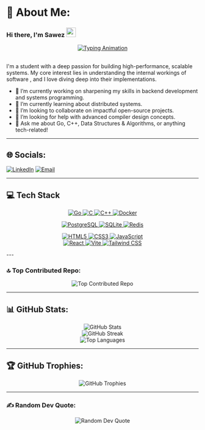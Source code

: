 # 💫 About Me:

### Hi there, I'm Sawez <img src="https://media.giphy.com/media/hvRJCLFzcasrR4ia7z/giphy.gif" width="25px">

<div align="center">
  <a href="https://git.io/typing-svg">
    <img src="https://readme-typing-svg.herokuapp.com?font=Fira+Code&size=22&pause=500&color=00B8A9&center=true&vCenter=true&width=435&lines=Software+Engineer;Compiler+Enthusiast;Open+Source+Contributor" alt="Typing Animation" />
  </a>
</div>

<br>

I'm a student with a deep passion for building high-performance, scalable systems. My core interest lies in understanding the internal workings of software , and I love diving deep into their implementations.

- 🔭 I’m currently working on sharpening my skills in backend development and systems programming.
- 🌱 I’m currently learning about distributed systems.
- 👯 I’m looking to collaborate on impactful open-source projects.
- 🤔 I’m looking for help with advanced compiler design concepts.
- 💬 Ask me about Go, C++, Data Structures & Algorithms, or anything tech-related!

---

## 🌐 Socials:

[![LinkedIn](https://img.shields.io/badge/LinkedIn-%230077B5.svg?logo=linkedin&logoColor=white)](https://linkedin.com/in/sawezfaisal) [![Email](https://img.shields.io/badge/Email-D14836?logo=gmail&logoColor=white)](mailto:sawezfaisals123@gmail.com)

---

## 💻 Tech Stack


<p align="center">
  <a href="https://golang.org" target="_blank" rel="noreferrer">
    <img src="https://img.shields.io/badge/go-%2300ADD8.svg?style=for-the-badge&logo=go&logoColor=white" alt="Go"/>
  </a>
  <a href="https://www.iso.org/standard/74528.html" target="_blank" rel="noreferrer">
    <img src="https://img.shields.io/badge/c-%2300599C.svg?style=for-the-badge&logo=c&logoColor=white" alt="C"/>
  </a>
  <a href="https://isocpp.org/" target="_blank" rel="noreferrer">
    <img src="https://img.shields.io/badge/c++-%2300599C.svg?style=for-the-badge&logo=c%2B%2B&logoColor=white" alt="C++"/>
  </a>
  <a href="https://www.docker.com/" target="_blank" rel="noreferrer">
    <img src="https://img.shields.io/badge/docker-%230db7ed.svg?style=for-the-badge&logo=docker&logoColor=white" alt="Docker"/>
  </a>
</p>


<p align="center">
  <a href="https://www.postgresql.org" target="_blank" rel="noreferrer">
    <img src="https://img.shields.io/badge/postgres-%23316192.svg?style=for-the-badge&logo=postgresql&logoColor=white" alt="PostgreSQL"/>
  </a>
  <a href="https://www.sqlite.org/" target="_blank" rel="noreferrer">
    <img src="https://img.shields.io/badge/sqlite-%2307405e.svg?style=for-the-badge&logo=sqlite&logoColor=white" alt="SQLite"/>
  </a>
  <a href="https://redis.io" target="_blank" rel="noreferrer">
    <img src="https://img.shields.io/badge/redis-%23DD0031.svg?style=for-the-badge&logo=redis&logoColor=white" alt="Redis"/>
  </a>
</p>


<p align="center">
  <a href="https://developer.mozilla.org/en-US/docs/Web/HTML" target="_blank" rel="noreferrer">
    <img src="https://img.shields.io/badge/html5-%23E34F26.svg?style=for-the-badge&logo=html5&logoColor=white" alt="HTML5"/>
  </a>
  <a href="https://developer.mozilla.org/en-US/docs/Web/CSS" target="_blank" rel="noreferrer">
    <img src="https://img.shields.io/badge/css3-%231572B6.svg?style=for-the-badge&logo=css3&logoColor=white" alt="CSS3"/>
  </a>
  <a href="https://www.javascript.com/" target="_blank" rel="noreferrer">
    <img src="https://img.shields.io/badge/javascript-%23323330.svg?style=for-the-badge&logo=javascript&logoColor=%23F7DF1E" alt="JavaScript"/>
  </a>
  <br/>
  <a href="https://reactjs.org/" target="_blank" rel="noreferrer">
    <img src="https://img.shields.io/badge/react-%2320232a.svg?style=for-the-badge&logo=react&logoColor=%2361DAFB" alt="React"/>
  </a>
  <a href="https://vitejs.dev/" target="_blank" rel="noreferrer">
    <img src="https://img.shields.io/badge/vite-%23646CFF.svg?style=for-the-badge&logo=vite&logoColor=white" alt="Vite"/>
  </a>
  <a href="https://tailwindcss.com/" target="_blank" rel="noreferrer">
    <img src="https://img.shields.io/badge/tailwindcss-%2338B2AC.svg?style=for-the-badge&logo=tailwind-css&logoColor=white" alt="Tailwind CSS"/>
  </a>
</p>
---


### 🔝 Top Contributed Repo:

<p align="center">
  <img src="https://github-contributor-stats.vercel.app/api?username=faisal-990&limit=5&theme=dark&combine_all_yearly_contributions=true" alt="Top Contributed Repo"/>
</p>

---

## 📊 GitHub Stats:

<p align="center">
  <img src="https://github-readme-stats.vercel.app/api?username=faisal-990&theme=gruvbox&hide_border=true&include_all_commits=true&count_private=false" alt="GitHub Stats"/>
  <br/>
  <img src="https://nirzak-streak-stats.vercel.app/?user=faisal-990&theme=gruvbox&hide_border=true" alt="GitHub Streak"/>
  <br/>
  <img src="https://github-readme-stats.vercel.app/api/top-langs/?username=faisal-990&theme=gruvbox&hide_border=true&include_all_commits=true&count_private=false&layout=compact" alt="Top Languages"/>
</p>

---

## 🏆 GitHub Trophies:

<p align="center">
  <img src="https://github-profile-trophy.vercel.app/?username=faisal-990&theme=gruvbox&no-frame=false&no-bg=false&margin-w=4" alt="GitHub Trophies"/>
</p>

---

### ✍️ Random Dev Quote:

<p align="center">
  <img src="https://quotes-github-readme.vercel.app/api?type=vetical&theme=gruvbox" alt="Random Dev Quote"/>
</p>

